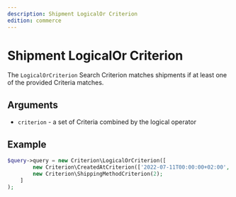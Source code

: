 ```yaml
---
description: Shipment LogicalOr Criterion
edition: commerce
---
```


# Shipment LogicalOr Criterion

The `LogicalOrCriterion` Search Criterion matches shipments if at least one of the provided Criteria matches.

## Arguments

- `criterion` - a set of Criteria combined by the logical operator

## Example

``` php
$query->query = new Criterion\LogicalOrCriterion([
        new Criterion\CreatedAtCriterion(['2022-07-11T00:00:00+02:00', GT]),
        new Criterion\ShippingMethodCriterion(2);
    ]
);
```
